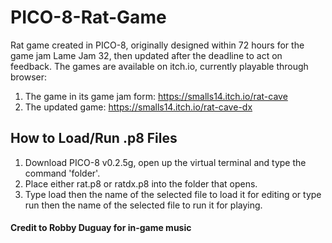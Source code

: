 # PICO-8-Rat-Game
Rat game created in PICO-8, originally designed within 72 hours for the game jam Lame Jam 32, then updated after the deadline to act on feedback. The games are available on itch.io, currently playable through browser:
1. The game in its game jam form: https://smalls14.itch.io/rat-cave
2. The updated game: https://smalls14.itch.io/rat-cave-dx

## How to Load/Run .p8 Files
1. Download PICO-8 v0.2.5g, open up the virtual terminal and type the command 'folder'.
2. Place either rat.p8 or ratdx.p8 into the folder that opens.
3. Type load then the name of the selected file to load it for editing or type run then the name of the selected file to run it for playing.

#### Credit to Robby Duguay for in-game music
